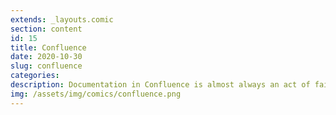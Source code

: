 ```yaml
---
extends: _layouts.comic
section: content
id: 15
title: Confluence
date: 2020-10-30
slug: confluence
categories:
description: Documentation in Confluence is almost always an act of faith as no one will ever read it.
img: /assets/img/comics/confluence.png
---
```

